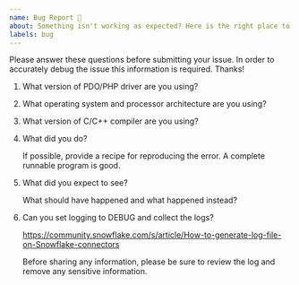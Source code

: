 ```yaml
---
name: Bug Report 🐞
about: Something isn't working as expected? Here is the right place to report.
labels: bug
---
```



<!--
If you need urgent assistance then file the issue using the support process: 
https://community.snowflake.com/s/article/How-To-Submit-a-Support-Case-in-Snowflake-Lodge 
otherwise continue here. 
-->


Please answer these questions before submitting your issue. 
In order to accurately debug the issue this information is required. Thanks!

1. What version of PDO/PHP driver are you using?

   
2. What operating system and processor architecture are you using?

   
3. What version of C/C++ compiler are you using?

   
4. What did you do?

   If possible, provide a recipe for reproducing the error.
   A complete runnable program is good.

5. What did you expect to see?

   What should have happened and what happened instead?

6. Can you set logging to DEBUG and collect the logs?

   https://community.snowflake.com/s/article/How-to-generate-log-file-on-Snowflake-connectors
   
   Before sharing any information, please be sure to review the log and remove any sensitive
   information.
 
